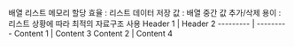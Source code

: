 배열 리스트
메모리 할당 효율 : 리스트
데이터 저장 값 : 배열
중간 값 추가/삭제 용이 : 리스트
상황에 따라 최적의 자료구조 사용
Header 1 | Header 2
--------- | ---------
Content 1 | Content 3
Content 2 | Content 4
